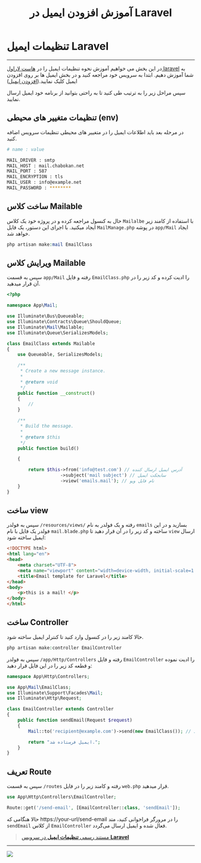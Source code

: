 ﻿---
title: "آموزش افزودن ایمیل در Laravel"
sidebar_label: "تنظیمات ایمیل"
description: "در این بخش می خواهیم آموزش نحوه تنظیمات ایمیل را در هاست لاراول laravel به شما آموزش دهیم."
---

# تنظیمات ایمیل Laravel
---

در این بخش می خواهیم آموزش نحوه تنظیمات ایمیل را در [هاست لاراول laravel](https://chabokan.net/cloud-hosting/php/laravel/) به شما آموزش دهیم. ابتدا به سرویس خود مراجعه کنید و در بخش ایمیل ها بر روی افزودن ایمیل کلیک نمایید.([افزودن ایمیل](https://docs.chabokan.net/features/email/add-email/))

سپس مراحل زیر را به ترتیب طی کنید تا به راحتی بتوانید از برنامه خود ایمیل ارسال نمایید.

## تنظیمات متغییر های محیطی (env)

در مرحله بعد باید اطلاعات ایمیل را در متغییر های محیطی تنظیمات سرویس اضافه کنید.

```bash
# name : value

MAIL_DRIVER : smtp
MAIL_HOST : mail.chabokan.net
MAIL_PORT : 587
MAIL_ENCRYPTION : tls
MAIL_USER : info@example.net
MAIL_PASSWORD : ********

```

## ساخت کلاس Mailable

حال به کنسول مراجعه کرده و در پروژه خود یک کلاس `Mailalbe` با استفاده از کامند زیر ایجاد میکنید. با اجرای این دستور، یک فایل `MailManage.php` در پوشه `app/Mail` ایجاد خواهد شد.

```php
php artisan make:mail EmailClass
```

## ویرایش کلاس Mailable

سپس به قسمت `app/Mail` رفته و فایل `EmailClass.php` را ادیت کرده و کد زیر را در آن قرار میدهید.

```php
<?php

namespace App\Mail;

use Illuminate\Bus\Queueable;
use Illuminate\Contracts\Queue\ShouldQueue;
use Illuminate\Mail\Mailable;
use Illuminate\Queue\SerializesModels;

class EmailClass extends Mailable
{
    use Queueable, SerializesModels;

    /**
     * Create a new message instance.
     *
     * @return void
     */
    public function __construct()
    {
        //
    }

    /**
     * Build the message.
     *
     * @return $this
     */
    public function build()

    {

        return $this->from('info@test.com') // آدرس ایمیل ارسال کننده
                    ->subject('mail subject') // سابجکت ایمیل
                    ->view('emails.mail'); // نام فایل ویو
    }
}
```

## ساخت view

سپس به فولدر `/resources/views/` رفته و یک فولدر به نام `emails` بسازید و در این فولدر یک فایل با نام `mail.blade.php` ساخته و کد زیر را در آن قرار دهید تا `view` ارسال ایمیل ساخته شود:

```html
<!DOCTYPE html>
<html lang="en">
<head>
    <meta charset="UTF-8">
    <meta name="viewport" content="width=device-width, initial-scale=1.0">
    <title>Email template for Laravel</title>
</head>
<body>
    <p>this is a mail! </p>
</body>
</html>
```

## ساخت Controller

حالا کامند زیر را در کنسول وارد کنید تا کنترلر ایمیل ساخته شود.

```php
php artisan make:controller EmailController
```

سپس به فولدر `/app/Http/Controllers` رفته و فایل `EmailController` را ادیت نموده و قطعه کد زیر را در این فایل قرار دهید:

```php
namespace App\Http\Controllers;

use App\Mail\EmailClass;
use Illuminate\Support\Facades\Mail;
use Illuminate\Http\Request;

class EmailController extends Controller
{
    public function sendEmail(Request $request)
    {
        Mail::to('recipient@example.com')->send(new EmailClass()); // در این قسمت میبایست آدرس ایمیل دریافت کننده را وارد کنید.

        return "ایمیل فرستاده شد.";
    }
}
```

## تعریف Route

سپس به قسمت `/routes` رفته و کامند زیر را در فایل `web.php` قرار میدهید.

```php
use App\Http\Controllers\EmailController;

Route::get('/send-email', [EmailController::class, 'sendEmail']);
```

حالا هنگامی که https://your-url/send-email را در مرورگر فراخوانی کنید، متد `sendEmail` از کلاس `EmailController` فعال شده و ایمیل ارسال می‌گردد.

> [مستند رسمی **تنظیمات ایمیل** در سرویس **Laravel**](https://laravel.com/docs/mail#generating-mailables)

---
<a href="https://hub.chabokan.net/fa/services/create/laravel" ><img src="https://s1.chabokan.net/docs/images/laravel-banner.png" /></a>